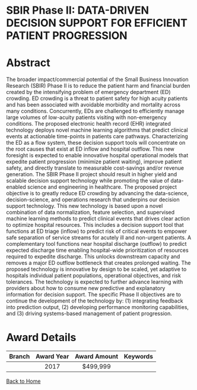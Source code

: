 
SBIR Phase II: DATA-DRIVEN DECISION SUPPORT FOR EFFICIENT PATIENT PROGRESSION
=============================================================================

# Abstract


The broader impact/commercial potential of the Small Business Innovation Research (SBIR) Phase II is to reduce the patient harm and financial burden created by the intensifying problem of emergency department (ED) crowding. ED crowding is a threat to patient safety for high acuity patients and has been associated with avoidable morbidity and mortality across many conditions. Concurrently, EDs are challenged to efficiently manage large volumes of low-acuity patients visiting with non-emergency conditions. The proposed electronic health record (EHR) integrated technology deploys novel machine learning algorithms that predict clinical events at actionable time-points in patients care pathways. Characterizing the ED as a flow system, these decision support tools will concentrate on the root causes that exist at ED inflow and hospital outflow. This new foresight is expected to enable innovative hospital operational models that expedite patient progression (minimize patient waiting), improve patient safety, and directly translate to measurable cost-savings and/or revenue generation. The SBIR Phase II project should result in higher yield and scalable decision support technology while promoting the value of data-enabled science and engineering in healthcare. The proposed project objective is to greatly reduce ED crowding by advancing the data-science, decision-science, and operations research that underpins our decision support technology. This new technology is based upon a novel combination of data normalization, feature selection, and supervised machine learning methods to predict clinical events that drives clear action to optimize hospital resources. This includes a decision support tool that functions at ED triage (inflow) to predict risk of critical events to empower safe separation of service streams for acutely ill and non-urgent patients. A complementary tool functions near hospital discharge (outflow) to predict expected discharge time enabling hospital-wide prioritization of resources required to expedite discharge. This unlocks downstream capacity and removes a major ED outflow bottleneck that creates prolonged waiting. The proposed technology is innovative by design to be scaled, yet adaptive to hospitals individual patient populations, operational objectives, and risk tolerances. The technology is expected to further advance learning with providers about how to consume new predictive and explanatory information for decision support. The specific Phase II objectives are to continue the development of the technology by: (1) integrating feedback into prediction output, (2) developing performance monitoring capabilities, and (3) driving systems-based management of patient progression.  

# Award Details

|Branch|Award Year|Award Amount|Keywords|
| :---: | :---: | :---: | :---: |
||2017|$499,999||
  
  


[Back to Home](https://github.com/chrischow/dod_sbir_awards/JT/#330)